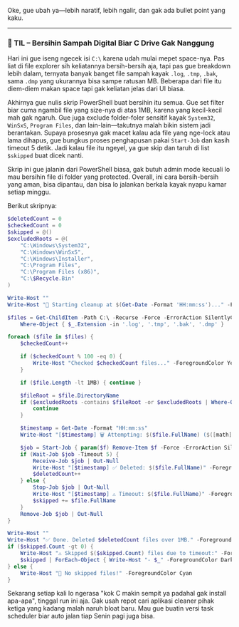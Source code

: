 
Oke, gue ubah ya—lebih naratif, lebih ngalir, dan gak ada bullet point yang kaku.

---

### 📌 TIL – Bersihin Sampah Digital Biar C Drive Gak Nanggung

Hari ini gue iseng ngecek isi `C:\` karena udah mulai mepet space-nya. Pas liat di file explorer sih keliatannya bersih-bersih aja, tapi pas gue breakdown lebih dalam, ternyata banyak banget file sampah kayak `.log`, `.tmp`, `.bak`, sama `.dmp` yang ukurannya bisa sampe ratusan MB. Beberapa dari file itu diem-diem makan space tapi gak keliatan jelas dari UI biasa.

Akhirnya gue nulis skrip PowerShell buat bersihin itu semua. Gue set filter biar cuma ngambil file yang size-nya di atas 1MB, karena yang kecil-kecil mah gak ngaruh. Gue juga exclude folder-foler sensitif kayak `System32`, `WinSxS`, `Program Files`, dan lain-lain—takutnya malah bikin sistem jadi berantakan. Supaya prosesnya gak macet kalau ada file yang nge-lock atau lama dihapus, gue bungkus proses penghapusan pakai `Start-Job` dan kasih timeout 5 detik. Jadi kalau file itu ngeyel, ya gue skip dan taruh di list `$skipped` buat dicek nanti.

Skrip ini gue jalanin dari PowerShell biasa, gak butuh admin mode kecuali lo mau bersihin file di folder yang protected. Overall, ini cara bersih-bersih yang aman, bisa dipantau, dan bisa lo jalankan berkala kayak nyapu kamar setiap minggu.

Berikut skripnya:

```powershell
$deletedCount = 0
$checkedCount = 0
$skipped = @()
$excludedRoots = @(
    "C:\Windows\System32",
    "C:\Windows\WinSxS",
    "C:\Windows\Installer",
    "C:\Program Files",
    "C:\Program Files (x86)",
    "C:\$Recycle.Bin"
)

Write-Host ""
Write-Host "🧹 Starting cleanup at $(Get-Date -Format 'HH:mm:ss')..." -ForegroundColor Cyan

$files = Get-ChildItem -Path C:\ -Recurse -Force -ErrorAction SilentlyContinue | 
    Where-Object { $_.Extension -in '.log', '.tmp', '.bak', '.dmp' }

foreach ($file in $files) {
    $checkedCount++

    if ($checkedCount % 100 -eq 0) {
        Write-Host "Checked $checkedCount files..." -ForegroundColor Yellow
    }

    if ($file.Length -lt 1MB) { continue }

    $fileRoot = $file.DirectoryName
    if ($excludedRoots -contains $fileRoot -or $excludedRoots | Where-Object { $file.FullName.StartsWith($_) }) {
        continue
    }

    $timestamp = Get-Date -Format "HH:mm:ss"
    Write-Host "[$timestamp] 🗑 Attempting: $($file.FullName) ($([math]::Round($file.Length / 1MB, 2)) MB)" -ForegroundColor Gray

    $job = Start-Job { param($f) Remove-Item $f -Force -ErrorAction SilentlyContinue } -ArgumentList $file.FullName
    if (Wait-Job $job -Timeout 5) {
        Receive-Job $job | Out-Null
        Write-Host "[$timestamp] ✅ Deleted: $($file.FullName)" -ForegroundColor Green
        $deletedCount++
    } else {
        Stop-Job $job | Out-Null
        Write-Host "[$timestamp] ⚠️ Timeout: $($file.FullName)" -ForegroundColor DarkYellow
        $skipped += $file.FullName
    }
    Remove-Job $job | Out-Null
}

Write-Host ""
Write-Host "✅ Done. Deleted $deletedCount files over 1MB." -ForegroundColor Green
if ($skipped.Count -gt 0) {
    Write-Host "⚠️ Skipped $($skipped.Count) files due to timeout:" -ForegroundColor Yellow
    $skipped | ForEach-Object { Write-Host "- $_" -ForegroundColor DarkGray }
} else {
    Write-Host "🎉 No skipped files!" -ForegroundColor Cyan
}
```

Sekarang setiap kali lo ngerasa "kok C makin sempit ya padahal gak install apa-apa", tinggal run ini aja. Gak usah repot cari aplikasi cleaner pihak ketiga yang kadang malah naruh bloat baru. Mau gue buatin versi task scheduler biar auto jalan tiap Senin pagi juga bisa.